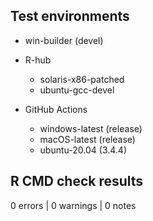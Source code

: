 ## Test environments

* win-builder (devel)

* R-hub
    * solaris-x86-patched
    * ubuntu-gcc-devel

* GitHub Actions
    * windows-latest (release)
    * macOS-latest (release)
    * ubuntu-20.04 (3.4.4)

## R CMD check results

0 errors | 0 warnings | 0 notes
